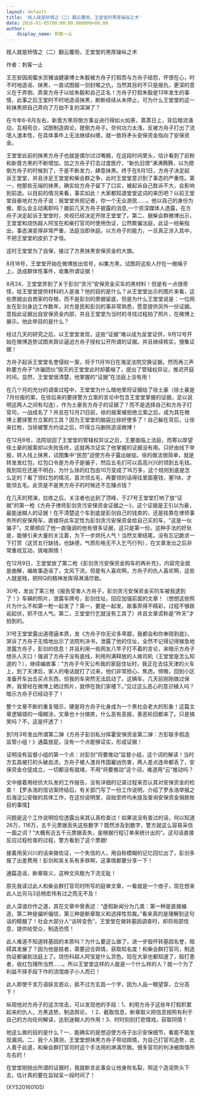 ```yaml
---
layout: default
title: '贱人就是矫情之（二）翻云覆雨，王堂堂的黑厚操纵之术'
date: 2016-01-05T00:00:00.000000+08:00
author:
    display_name: 刺客一止
---
```


贱人就是矫情之（二）翻云覆雨，王堂堂的黑厚操纵之术

作者：刺客一止

王志安因闺蜜水货猪油健康博士朱毅被方舟子打假而与方舟子结怨，怀恨在心，时不时地造谣、抹黑，一直试图报一剑封喉之仇，当然其目的不只是报仇，更深的意义在于弄倒、弄臭方舟子以给朱毅和自己正名！方舟子打假朱毅是13年发生的事情，此事之后王堂时不时地造谣抹黑，断断续续从未停止，可为什么王堂堂的这一轮抹黑把自己弄向了万劫不复的深渊了？

在今年6-8月左右，新晋方黑将倒方事业进行得如火如荼，蒸蒸日上，背后暗流涌动，互相苟合，试图制造舆论，摁倒方舟子。奈何功力太浅，反被方舟子打出了流氓人渣本性，在具体事件上无法继续纠缠，就一致将矛头安保资金指向了安保资金。

王堂堂此前的抹黑方舟子也就是偶尔过过嘴瘾，在这段时间里头，估计看到了前粉和新晋方黑的不断增加，加之方舟子打击过度医疗，“新仇旧恨”沸沸腾腾，以为摁倒方舟子的时候到了，于是不断发力，肆意抹黑。终于在8月1日，方舟子决定起诉王堂堂，并且涉足王堂堂和柴会群之争，此时王堂堂意识到了事态的严重性。第一，他那些无端的抹黑，确实给方舟子留下了口实，被起诉自己胜诉不大，会影响到前途。以目前的情况来看，事实如此！大家都知道堂堂这词的来历吧？以前王堂堂自豪地对方舟子说：我堂堂央视记者，你一个无业游民……。他以自己的身份为傲，那么会主动离职吗？据前几天方舟子披露的消息,一个资深媒体人透露，在方舟子决定起诉王堂堂时，央视已经决定开除王堂堂了。第二、据柴会群微博出示，王堂堂和烧伤超人阿宝在和柴打官司时使用伪证，公然欺骗法庭，此证一经柴指出，事态演变得非常严重，法庭当即休庭。以方舟子的能力，一旦真正涉入其中，不把王堂堂的皮扒了才怪。

这时王堂堂为了自保，接过了方黑抹黑安保资金的大旗。

8月18号，王堂堂开始在微博放出信号，纠集方黑，试图将这些人拧在一根绳子上，造成群体性事件，收集所谓证据！

8月24，王堂堂弄到了关于彭剑“贪污”安保资金买车的黑材料！但是有一点很奇怪，给王堂堂提供材料的人是谁？他的目的是什么？从王堂堂出示的图片来看，这些票据出自商家的存根，而不是彭剑的票据留底，但是为什么王堂堂说是：一位网友在彭剑身边工作数年，对方是民和彭剑的事非常熟悉，愿意提供另外一份证据。意指此证据出自安保资金内部，并且王堂堂为当时的寻找过程拍了照片，在微博上展示。他此举目的是什么？

经过几天的研究之后，以王堂堂发现，这些“证据”难以成为呈堂证供，9月12号开始在微博造势试图夹舆论逼迫方舟子授权公开所谓的证据。并且继续核实，搜集证据！

方舟子起诉王堂堂名誉侵权一案，将于11月16日在海淀法院交换证据。然而再三声称要方舟子“诈骗团伙”毁灭的王堂堂此时却萎缩了，提出了管辖权异议，推迟开庭时间。显然，王堂堂很清楚，他掌握的“证据”在法庭上没有用！

在几个月的充分的调查过程中，王堂堂为什么暗地里将证据给了徐土豪（徐土豪是7月份报的案，在徐后来的要挟警方立案的言论中包含王堂堂掌握的证据，足以说明这两人之间有勾连），作为土豪告方舟子的证据了？而不是选择自己和方舟子打官司，一战成名了？并且在12月21日前，徐的报案被拒绝立案之后，成为其在微博上要挟警方立案的工具？因为王堂堂的脑袋比徐好使多了！自己躲在背后，让徐来扛枪，当徐被警方约谈之后，吓得立马删除造谣微博！

在12月8号，法院驳回了王堂堂的管辖权异议之后，王要面临上法庭，而寄以厚望徐土豪的报案却以失败告终，这就再次证实了他掌握的证据没有用。只好由线下举报，转入线上抹黑，试图集中“民怨”迫使方舟子露出破绽。徐的做法很简单，就是转发发红包，红包口令是方舟子是骗子，然后五毛们可以高高兴兴的领到五毛钱。我到现在还是不明白，为什么徐的红包由10万变成了16万多，这个规则到底是怎么定的？看了领红包的情况，首次领五毛，再要领的话得往里面塞钱，塞1块，才能领五毛。此货是不是黑方舟子的时候还不忘赚点钱？

在几天的预演，拉练之后，关注者也达到了顶峰，于27号王堂堂打响了放“证据”的第一枪《方舟子律师彭剑贪污安保资金证据之一》，这个证据是王引以为豪，最能迷糊人的证据！在不清楚这个车到底是彭剑自己的钱卖的，还是挂靠在律师事务所的安保用车，直接将此车定性为彭剑贪污安保资金给自己买的车，“这是一伙骗子”。文章顺应了他一直强调的他有很多证据，这只是第一份。这种手法的好处是，能够引来大量的关注着，为下一步烘托人气！当然文章结尾，没有忘记跪求一下打赏（这货五行缺钱，也缺德，气质形格无不入乞丐行列），在文章发出之后非常重视互动，挑唆舆情！

在12月9日，王堂堂放了第二枪《彭剑贪污安保资金购车的再补充》，内容完全就是曲解，编故事造谣了，文风下流，但是有人喜欢啊，方舟子的仇人喜欢啊，这些人就是贱，把阿Q的精神发挥得淋漓尽致。

30号，发出了第三枪《报告受害人方舟子，彭剑贪污安保资金买的车被我逮到了！》车辆的照片，泄露车牌号，彭剑住址，回应加强前面的文章！（想想这些照片为什么不和第一枪一起发了？第一，要是一起发，故事弄得不精彩，过程不够跌岩起伏，抓不住人气。第二，王堂堂行乞就没有工具了）并且文章谎称是“昨天”才拍到的。

31号王堂堂露出道德逼本质，发《方舟子你无论多卑鄙，我都会和你奉陪到底》，哭诉了方舟子无情地出示了法院判决书，泄露了他的住址，全然不记得记得猴急地泄露方舟子，彭剑的信息！并且利用一些网友八竿子打不着的言论，来暗示方舟子想杀人灭口！强调了方舟子没有底线，利用刑满释放的人做司机（王堂堂是怎么知道的？），继续编故事：“方舟子今天公布我的家庭住址时，我正在去往天津的火车上，到了天津后，家人的电话就打了过来，他们非常担心、焦虑。傍晚，回到小区准备开车出去买点东西，但我的车突然无法启动了。这辆车，几天前刚刚做过保养，我曾经在微博上晒过照片，就停在我们家楼下。”见过这么恶心的意识植入吗？暗示方舟子已经动手了！

整个文章不断的重复暗示，硬是将方舟子化身成为一个黑社会老大的形象！这篇文章逻辑错的一塌糊涂，文章也十分搞笑，什么恶有恶报，善恶轮回都来了。只是搞笑吗？不，这是坏透了！

到1月3号发出所谓第二弹《方舟子彭剑私分挥霍安保资金第二弹：方彭联手假造监管小组！》通篇放屁，没有一个点能够证实，形成证据！

证明没有监督小组的第一个点：对彭剑“将要推动”监督小组，这个词的解读！当时方玄昌被打的头破血流，方舟子被人渣肖传国雇凶伤害，两人差点连命都丢了，安保资金仓促成立，一切都没有就绪，不用“将要推动”这个词，难道用“云”推动吗？

文中接着用经侦大队发的工作报告，没有详细的记录过程来否认其对安保资金的检查！【罗永浩的信访案终结后，有关部门写了一份工作说明，介绍了罗永浩举报之后海淀公安做的具体工作，在这份说明里，自始至终均未提及查询安保资金捐款账目的事情】

问题是这个工作说明恰恰透露出来其认真检查过！如果说没有查过的话，何以知道26万，116万，五千元票据丢失这些数字？既然涉及到数字，警方就这么容易采信一面之词？“大概有近五千元票据丢失，是根据行程订单来统计出的”。这句话直接反应过程检查的过程，警方看到了这个票据!

接着用吴兴川的话来做佐证，一个失信的人，用自称模糊的记忆回忆出了，彭剑多报了出差费用！彭剑和吴关系有多铁啊，这事情都要分享一下！

通篇造谣，断章取义，这种文风极为下流无耻！

原先我读过此人和柴会群打官司时所写的庭审文章，一看就是一个痞子，现在想来此人比司马3忌杨宏伟有过之而无不及！

此人深谙炒作之道，其在文章中曾表述：“虚假新闻分为几类：第一种是直接编造，第二种是偏听偏信，第三种是断章取义和选择性剪裁。”看来真的是理解到这句话的精髓了！社会大部分人“谈转变色”，王堂堂在做转基因调查时，却将局部信息，提供给受众，制造恐慌！

此人难道不知道转基因的本质吗？为什么要这么做了，进一步毁坏转基因名誉，阻碍其发展了？因为他是妓者，需要迎合舆情，获取知名度！和柴会群打官司，制造伪证都骗到法庭上了。烧伤科超人阿宝是什么货色，现在大家也都知道了，殴打患者，收红包理所当然……。所以王堂堂这样的人能是一个什么样的人？就一个为了利益不择手段下作的流氓痞子小人而已！

此人即使千言万语妖言惑众，抵不过方玄昌一个字，因为人品一眼望穿，立分高下！

纵观他对方舟子的这次攻击，可以发现他的手段：1、利用方舟子这些年打假积累起来的仇人，方黑造势，制造舆论，！2、截取信息，断章取义把信息按照有利于自己的方向任何解读，达到迷糊人的作用！3、时时刻刻打悲情戏，获取同情！

他这么做的目的是什么？一、能确实的是想迫使方舟子出示安保细节，看能不能发现漏洞。二、我个人猜测，王堂堂想抹黑方舟子带动舆情，为自己打官司造势，此人善于此道，和柴会群打官司时这个手法用的淋漓尽致。很多官司的判决被舆情所左右的！

在堂堂刚抛出所谓的证据时，我就断言此事会让他身败名裂，照这个造谣势头下去，估计真的要在监狱呆一段时间了！

(XYS20160105)

